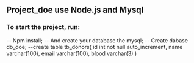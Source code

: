 ## Project_doe use Node.js and Mysql

### To start the project, run:
-- Npm install;
-- And create your database the mysql;
-- Create dabase db_doe;
--create table tb_donors(
  id int not null auto_increment,
  name varchar(100),
  email varchar(100),
  blood varchar(3)
)
